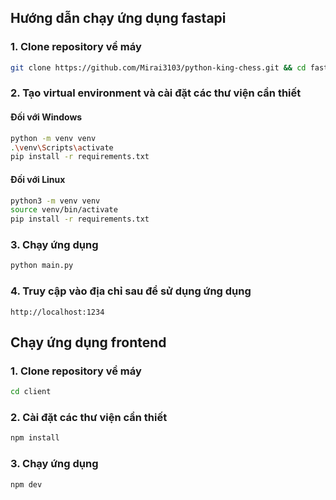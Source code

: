 ## Hướng dẫn chạy ứng dụng fastapi
### 1. **Clone repository về máy**
```bash
git clone https://github.com/Mirai3103/python-king-chess.git && cd fastapi-server
```
### 2. **Tạo virtual environment và cài đặt các thư viện cần thiết**
#### Đối với Windows
```bash
python -m venv venv
.\venv\Scripts\activate
pip install -r requirements.txt
```
#### Đối với Linux
```bash
python3 -m venv venv
source venv/bin/activate
pip install -r requirements.txt
```

### 3. **Chạy ứng dụng**
```bash
python main.py
```
### 4. **Truy cập vào địa chỉ sau để sử dụng ứng dụng**
```
http://localhost:1234
```

   

## Chạy ứng dụng frontend
### 1. **Clone repository về máy**
```bash
cd client
```
### 2. **Cài đặt các thư viện cần thiết**
```bash
npm install
```
### 3. **Chạy ứng dụng**
```bash
npm dev
```
